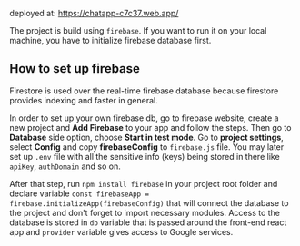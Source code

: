 deployed at: https://chatapp-c7c37.web.app/

The project is build using <code>firebase</code>. If you want to run it on your local machine, you have to initialize firebase database first.

## How to set up firebase
Firestore is used over the real-time firebase database because firestore provides indexing and faster in general.

In order to set up your own firebase db, go to firebase website, create a new project and <b>Add Firebase</b> to your app and follow the steps. Then go to <b>Database</b> side option, choose <b>Start in test mode</b>. Go to <b>project settings</b>, select <b>Config</b> and copy <b>firebaseConfig</b> to <code>firebase.js</code> file. You may later set up <code>.env</code> file with all the sensitive info (keys) being stored in there like <code>apiKey</code>, <code>authDomain</code> and so on.

After that step, run <code>npm install firebase</code> in your project root folder and declare variable <code>const firebaseApp = firebase.initializeApp(firebaseConfig)</code> that will connect the database to the project and don't forget to import necessary modules. Access to the database is stored in <code>db</code> variable that is passed around the front-end react app and <code>provider</code> variable gives access to Google services. 
